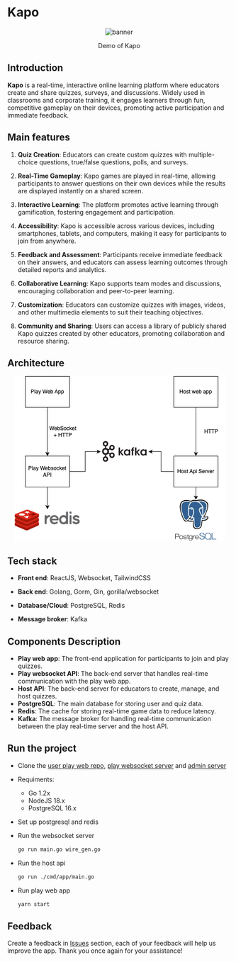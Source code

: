 # Kapo

<!--  center  -->

<p align="center">
  <img src="assets/kapo-demo.gif" alt="banner"
  style="max-width: 800px;"/>
  <br>

<p align="center">
  Demo of Kapo
</p>

## Introduction

**Kapo** is a real-time, interactive online learning platform where educators create and share quizzes, surveys, and discussions. Widely used in classrooms and corporate training, it engages learners through fun, competitive gameplay on their devices, promoting active participation and immediate feedback.

## Main features

1. **Quiz Creation**: Educators can create custom quizzes with multiple-choice questions, true/false questions, polls, and surveys.

2. **Real-Time Gameplay**: Kapo games are played in real-time, allowing participants to answer questions on their own devices while the results are displayed instantly on a shared screen.

3. **Interactive Learning**: The platform promotes active learning through gamification, fostering engagement and participation.

4. **Accessibility**: Kapo is accessible across various devices, including smartphones, tablets, and computers, making it easy for participants to join from anywhere.

5. **Feedback and Assessment**: Participants receive immediate feedback on their answers, and educators can assess learning outcomes through detailed reports and analytics.

6. **Collaborative Learning**: Kapo supports team modes and discussions, encouraging collaboration and peer-to-peer learning.

7. **Customization**: Educators can customize quizzes with images, videos, and other multimedia elements to suit their teaching objectives.

8. **Community and Sharing**: Users can access a library of publicly shared Kapo quizzes created by other educators, promoting collaboration and resource sharing.

## Architecture

<p align="center">
  <img src="assets/architecture.png" alt="banner"
  style="max-width: 500px;"/>
  <br>
</p>

## Tech stack

- **Front end**: ReactJS, Websocket, TailwindCSS

- **Back end**: Golang, Gorm, Gin, gorilla/websocket
- **Database/Cloud**: PostgreSQL, Redis
- **Message broker**: Kafka

## Components Description

- **Play web app**: The front-end application for participants to join and play quizzes.
- **Play websocket API**: The back-end server that handles real-time communication with the play web app.
- **Host API**: The back-end server for educators to create, manage, and host quizzes.
- **PostgreSQL**: The main database for storing user and quiz data.
- **Redis**: The cache for storing real-time game data to reduce latency.
- **Kafka**: The message broker for handling real-time communication between the play real-time server and the host API.

## Run the project

- Clone the [user play web repo](https://github.com/ddatdt12/kapo-play-web/), [play websocket server](https://github.com/ddatdt12/kapo-play-ws-server) and [admin server](https://github.com/ddatdt12/kapo-host-api)
- Requiments:
  - Go 1.2x
  - NodeJS 18.x
  - PostgreSQL 16.x
- Set up postgresql and redis
- Run the websocket server

  ```bash
  go run main.go wire_gen.go
  ```

- Run the host api

  ```bash
  go run ./cmd/app/main.go
  ```

- Run play web app

  ```bash
  yarn start
  ```

## Feedback

Create a feedback in [Issues](https://github.com/ddatdt12/kapo/issues) section, each of your feedback will help us improve the app. Thank you once again for your assistance!
